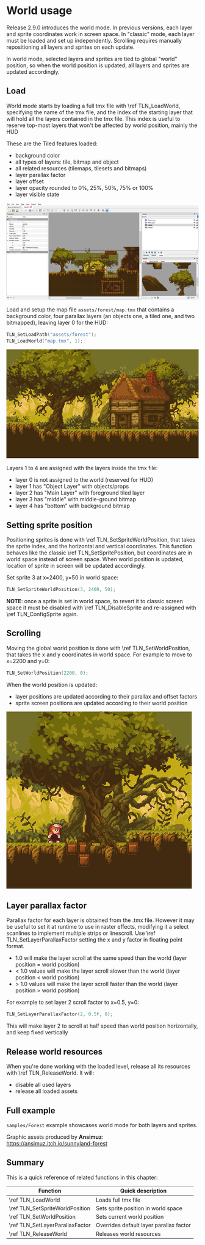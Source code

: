 # World usage

Release 2.9.0 introduces the world mode. In previous versions, each layer and sprite coordinates work in screen space. In "classic" mode, each layer must be loaded and set up independently. Scrolling requires manually repositioning all layers and sprites on each update.

In world mode, selected layers and sprites are tied to global "world" position, so when the world position is updated, all layers and sprites are updated accordingly.

## Load

World mode starts by loading a full tmx file with \ref TLN_LoadWorld, specifying the name of the tmx file, and the index of the starting layer that will hold all the layers contained in the tmx file. This index is useful to reserve top-most layers that won't be affected by world position, mainly the HUD

These are the Tiled features loaded:

* background color
* all types of layers: tile, bitmap and object
* all related resources (tilemaps, tilesets and bitmaps)
* layer parallax factor
* layer offset
* layer opacity rounded to 0%, 25%, 50%, 75% or 100%
* layer visible state

![Level open in Tiled](img/world_tiled.png)

Load and setup the map file `assets/forest/map.tmx` that contains a background color, four parallax layers (an objects one, a tiled one, and two bitmapped), leaving layer 0 for the HUD:

```C
TLN_SetLoadPath("assets/forest");
TLN_LoadWorld("map.tmx", 1);
```

![Level loaded](img/world_layers.png)

Layers 1 to 4 are assigned with the layers inside the tmx file:

* layer 0 is not assigned to the world (reserved for HUD)
* layer 1 has "Object Layer" with objects/props
* layer 2 has "Main Layer" with foreground tiled layer
* layer 3 has "middle" with middle-ground bitmap
* layer 4 has "bottom" with background bitmap

## Setting sprite position

Positioning sprites is done with \ref TLN_SetSpriteWorldPosition, that takes the sprite index, and the horizontal and vertical coordinates. This function behaves like the classic \ref TLN_SetSpritePosition, but coordinates are in world space instead of screen space. When world position is updated, location of sprite in screen will be updated accordingly.

Set sprite 3 at x=2400, y=50 in world space:

```C
TLN_SetSpriteWorldPosition(3, 2400, 50);
```

**NOTE**: once a sprite is set in world space, to revert it to classic screen space it must be disabled with \ref TLN_DisableSprite and re-assigned with \ref TLN_ConfigSprite again.

## Scrolling

Moving the global world position is done with \ref TLN_SetWorldPosition, that takes the x and y coordinates in world space. For example to move to x=2200 and y=0:

```C
TLN_SetWorldPosition(2200, 0);
```

When the world position is updated:

* layer positions are updated according to their parallax and offset factors
* sprite screen positions are updated according to their world position

![scrolling](img/world_scroll.gif)

## Layer parallax factor

Parallax factor for each layer is obtained from the .tmx file. However it may be useful to set it at runtime to use in raster effects, modifying it a select scanlines to implement multiple strips or linescroll. Use \ref TLN_SetLayerParallaxFactor setting the x and y factor in floating point format. 

* 1.0 will make the layer scroll at the same speed than the world (layer position = world position)
* &lt; 1.0 values will make the layer scroll slower than the world (layer position < world position)
* &gt; 1.0 values will make the layer scroll faster than the world (layer position > world position)

For example to set layer 2 scroll factor to x=0.5, y=0:

```C
TLN_SetLayerParallaxFactor(2, 0.5f, 0);
```

This will make layer 2 to scroll at half speed than world position horizontally, and keep fixed vertically

## Release world resources

When you're done working with the loaded level, release all its resources with \ref TLN_ReleaseWorld. It will:

* disable all used layers
* release all loaded assets

## Full example

`samples/Forest` example showcases world mode for both layers and sprites.

Graphic assets produced by **Ansimuz**:<br>
https://ansimuz.itch.io/sunnyland-forest

## Summary

This is a quick reference of related functions in this chapter:

|Function                        | Quick description
|--------------------------------|-------------------------------------
|\ref TLN_LoadWorld              | Loads full tmx file
|\ref TLN_SetSpriteWorldPosition | Sets sprite position in world space
|\ref TLN_SetWorldPosition       | Sets current world position
|\ref TLN_SetLayerParallaxFactor | Overrides default layer parallax factor
|\ref TLN_ReleaseWorld           | Releases world resources
